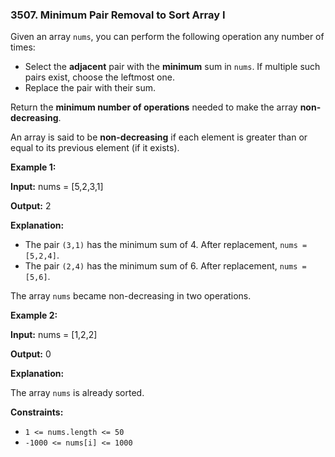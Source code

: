 ### 3507\. Minimum Pair Removal to Sort Array I

Given an array `nums`, you can perform the following operation any number of times:

*   Select the **adjacent** pair with the **minimum** sum in `nums`. If multiple such pairs exist, choose the leftmost one.
*   Replace the pair with their sum.

Return the **minimum number of operations** needed to make the array **non-decreasing**.

An array is said to be **non-decreasing** if each element is greater than or equal to its previous element (if it exists).

**Example 1:**

**Input:** nums = \[5,2,3,1\]

**Output:** 2

**Explanation:**

*   The pair `(3,1)` has the minimum sum of 4. After replacement, `nums = [5,2,4]`.
*   The pair `(2,4)` has the minimum sum of 6. After replacement, `nums = [5,6]`.

The array `nums` became non-decreasing in two operations.

**Example 2:**

**Input:** nums = \[1,2,2\]

**Output:** 0

**Explanation:**

The array `nums` is already sorted.

**Constraints:**

*   `1 <= nums.length <= 50`
*   `-1000 <= nums[i] <= 1000`
